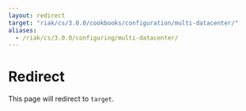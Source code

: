 ```yaml
---
layout: redirect
target: "riak/cs/3.0.0/cookbooks/configuration/multi-datacenter/"
aliases:
  - /riak/cs/3.0.0/configuring/multi-datacenter/
---
```


# Redirect

This page will redirect to `target`.
